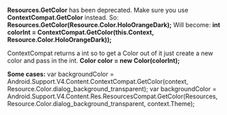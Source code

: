 **Resources.GetColor** has been deprecated. Make sure you use **ContextCompat.GetColor** instead.
So:
	**Resources.GetColor(Resource.Color.HoloOrangeDark);**
Will become:
	**int colorInt = ContextCompat.GetColor(this.Context, Resource.Color.HoloOrangeDark));**
  
ContextCompat returns a int so to get a Color out of it just create a new color and pass in the int.
  **Color color = new Color(colorInt);**
  
**Some cases:**
var backgroundColor = Android.Support.V4.Content.ContextCompat.GetColor(context, Resource.Color.dialog_background_transparent);
var backgroundColor = Android.Support.V4.Content.Res.ResourcesCompat.GetColor(Resources, Resource.Color.dialog_background_transparent, context.Theme);
